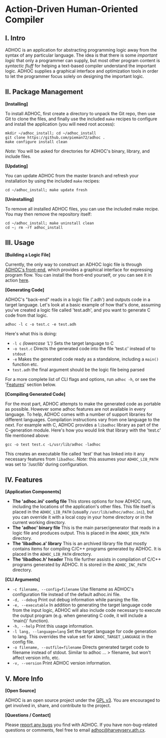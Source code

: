 Action-Driven Human-Oriented Compiler
=====================================

I. Intro
--------

ADHOC is an application for abstracting programming logic away from
the syntax of any  particular language. The idea is that there is
some *important logic* that only a programmer can supply, but most
other program content is *syntactic fluff* for helping a text-based
compiler understand the important logic. ADHOC supplies a graphical
interface and optimization tools in order to let the programmer
focus solely on designing the important logic.


II. Package Management
----------------------

**[Installing]**

To install ADHOC, first create a directory to unpack the Git repo,
then use Git to clone the files, and finally use the included `make`
recipes to configure and install the application (you will need root
access):

	mkdir ~/adhoc_install; cd ~/adhoc_install
	git clone https://github.com/pieman72/adhoc .
	make configure install clean

*Note:* You will be asked for directories for ADHOC's binary,
library, and include files.


**[Updating]**

You can update ADHOC from the master branch and refresh your
installation by using the included `make` recipes:

	cd ~/adhoc_install; make update fresh

**[Uninstalling]**

To remove all installed ADHOC files, you can use the included make
recipe. You may then remove the repository itself:

	cd ~/adhoc_install; make uninstall clean
	cd ~; rm -rf adhoc_install


III. Usage
----------

**[Building a Logic File]**

Currently, the only way to construct an ADHOC logic file is through
[ADHOC's front-end](https://github.com/pieman72/adhoc_front), which
provides a graphical interface for expressing program flow. You can
install the front-end yourself, or you can see it in action
[here](http://harveyserv.ath.cx/adhoc).

**[Generating Code]**

ADHOC's "back-end" reads in a logic file ('.adh') and outputs code
in a target language. Let's look at a basic example of how that's
done, assuming you've created a logic file called 'test.adh', and
you want to generate C code from that logic. 

	adhoc -l c -o test.c -e test.adh

Here's what this is doing:

* `-l c` *(lowercase 'L')* Sets the target language to C
* `-o test.c` Directs the generated code into the file 'test.c' instead of to `stdout`
* `-e` Makes the generated code ready as a standalone, including a `main()` function etc.
* `test.adh` the final argument should be the logic file being parsed

For a more complete list of CLI flags and options, run `adhoc -h`,
or see the '[Features](https://github.com/pieman72/adhoc#iv-features)'
section below.

**[Compiling Generated Code]**

For the most part, ADHOC attempts to make the generated code as
portable as possible. However some adhoc features are not available
in every language. To help, ADHOC comes with a number of support
libraries for different languages. Compilation instructions vary
from one language to the next. For example with C, ADHOC provides
a `libadhoc` library as part of the C-generation module. Here's how
you would link that library with the 'test.c' file mentioned above:

	gcc -o test test.c -L/usr/lib/adhoc -ladhoc

This creates an executable file called 'test' that has linked into it
any necessary features from `libadhoc`. *Note:* this assumes your
`ADHOC_LIB_PATH` was set to '/usr/lib' during configuration.

IV. Features
------------
**[Application Components]**

* **The 'adhoc.ini' config file** This stores options for how ADHOC runs,
	including the locations of the application's other files. This file
	itself is placed in the `ADHOC_LIB_PATH` (usually
	`/usr/lib/adhoc/adhoc.ini`), but you can override it with a local
	copy in your home directory or in the current working directory.
* **The 'adhoc' binary file** This is the main parser/generator that reads
	in a logic file and produces output. This is placed in the
	`ADHOC_BIN_PATH` directory.
* **The 'libadhoc.a' library** This is an archived library file that
 	mostly contains items for compiling C/C++ programs generated by ADHOC.
	It is placed in the `ADHOC_LIB_PATH` directory.
* **The 'libadhoc.h' header** This file further assists in compilation
	of C/C++ programs generated by ADHOC. It is stored in the
	`ADHOC_INC_PATH` directory.

**[CLI Arguments]**

* `-c filename, --config=filename`
	Use filename as ADHOC's configuration file instead of the
	default adhoc.ini file.
* `-d, --debug`
	Print out debug information while parsing the file.
* `-e, --executable`
	In addition to generating the target language code from the
	input logic, ADHOC will also include code necessary to execute
	the output program (e.g. when generating C code, it will include
	a 'main()' function).
* `-h, --help`
	Print this usage information.
* `-l lang, --language=lang`
	Set the target language for code generation to lang. This
	overrides the value set for `ADHOC_TARGET_LANGUAGE` in the config
	file.
* `-o filename, --outfile=filename`
	Directs generated target code to filename instead of stdout.
	Similar to adhoc ... > filename, but won't affect version info,
	etc.
* `-v, --version`
	Print ADHOC version information.


V. More Info
------------
**[Open Source]**

ADHOC is an open source project under the
[GPL v3](https://github.com/pieman72/adhoc/blob/master/LICENSE). You are
encouraged to get involved in, share, and contribute to the project.

**[Questions / Contact]**

Please [report any bugs](https://github.com/pieman72/adhoc/issues) you
find with ADHOC. If you have non-bug-related questions or comments, feel
free to email [adhoc@harveyserv.ath.cx](mailto:adhoc@harveyserv.ath.cx).
